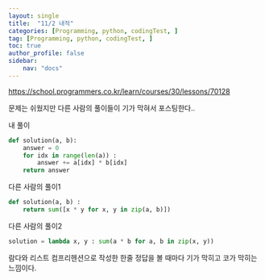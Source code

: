 ```yaml
---
layout: single
title:  "11/2 내적"
categories: [Programming, python, codingTest, ]
tag: [Programming, python, codingTest, ]
toc: true
author_profile: false
sidebar:
    nav: "docs"
---
```


https://school.programmers.co.kr/learn/courses/30/lessons/70128 

문제는 쉬웠지만 다른 사람의 풀이들이 기가 막혀서 포스팅한다..

내 풀이

```python
def solution(a, b):
    answer = 0
    for idx in range(len(a)) :
        answer += a[idx] * b[idx]
    return answer
```



다른 사람의 풀이1

```python
def solution(a, b) :
    return sum([x * y for x, y in zip(a, b)])
```



다른 사람의 풀이2

```python
solution = lambda x, y : sum(a * b for a, b in zip(x, y))
```



람다와 리스트 컴프리헨션으로 작성한 한줄 정답을 볼 때마다 기가 막히고 코가 막히는 느낌이다.